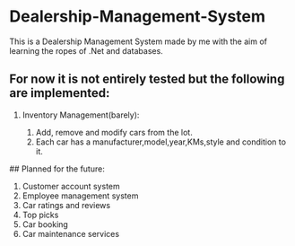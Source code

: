 # Dealership-Management-System

This is a Dealership Management System made by me with the aim of learning the ropes of .Net and databases.
## For now it is not entirely tested but the following are implemented:
<ol>
  <li>Inventory Management(barely):</li>
    <ol>
      <li>Add, remove and modify cars from the lot.</li>
      <li>Each car has a manufacturer,model,year,KMs,style and condition to it.</li>
    </ol>
  </li>
</ol>
## Planned for the future:

1. Customer account system
2. Employee management system
3. Car ratings and reviews
4. Top picks
5. Car booking
6. Car maintenance services
